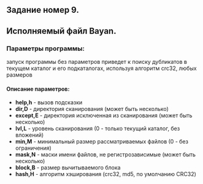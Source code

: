 ﻿## Задание номер 9. 
## Исполняемый файл Bayan. 
### Параметры программы: 
запуск программы без параметров приведет к поиску дубликатов в текущем каталог и его подкаталогах, используя алгоритм crc32, любых размеров 
#### Описание параметров: 
* __help,h__ - вызов подсказки 
* __dir,D__ - директория сканирования (может быть несколько) 
* __except,E__ - директория исключенная из сканирования (может быть несколько) 
* __lvl,L__ - уровень сканирования (0 - только текущий каталог, без вложений) 
* __min,M__ - минимальный размер рассматриваемых файлов (0 - без ограничения) 
* __mask,N__ - маски имени файлов, не регистрозависимые (может быть несколько) 
* __block,B__ - размер вычитываемого блока 
* __hash,H__ - алгоритм хэширования (crc32, md5, по умолчанию CRC32)